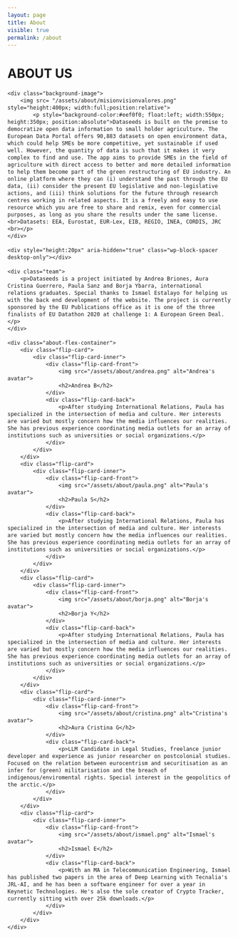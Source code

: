 ```yaml
---
layout: page
title: About
visible: true
permalink: /about
---
```


<div>
	<div class="centered-title">
		<h1>ABOUT US</h1>
	</div>

	<div class="background-image">
		<img src= "/assets/about/misionvisionvalores.png" style="height:400px; width:full;position:relative">
			<p style="background-color:#eef0f0; float:left; width:550px; height:350px; position:absolute">Dataseeds is built on the premise to democratize open data information to small holder agriculture. The European Data Portal offers 90,883 datasets on open environment data, which could help SMEs be more competitive, yet sustainable if used well. However, the quantity of data is such that it makes it very complex to find and use. The app aims to provide SMEs in the field of agriculture with direct access to better and more detailed information to help them become part of the green restructuring of EU industry. An online platform where they can (i) understand the past through the EU data, (ii) consider the present EU legislative and non-legislative actions, and (iii) think solutions for the future through research centres working in related aspects. It is a freely and easy to use resource which you are free to share and remix, even for commercial purposes, as long as you share the results under the same license. <br>Datasets: EEA, Eurostat, EUR-Lex, EIB, REGIO, INEA, CORDIS, JRC <br></p>
	</div>

	<div style="height:20px" aria-hidden="true" class="wp-block-spacer desktop-only"></div>

	<div class="team">
		<p>Dataseeds is a project initiated by Andrea Briones, Aura Cristina Guerrero, Paula Sanz and Borja Ybarra, international relations graduates. Special thanks to Ismael Estalayo for helping us with the back end development of the website. The project is currently sponsored by the EU Publications office as it is one of the three finalists of EU Datathon 2020 at challenge 1: A European Green Deal.</p>
	</div>

	<div class="about-flex-container">
		<div class="flip-card">
			<div class="flip-card-inner">
				<div class="flip-card-front">
					<img src="/assets/about/andrea.png" alt="Andrea's avatar">
					<h2>Andrea B</h2>
				</div>
				<div class="flip-card-back">
					<p>After studying International Relations, Paula has specialized in the intersection of media and culture. Her interests are varied but mostly concern how the media influences our realities. She has previous experience coordinating media outlets for an array of institutions such as universities or social organizations.</p>
				</div>
			</div>
		</div>
		<div class="flip-card">
			<div class="flip-card-inner">
				<div class="flip-card-front">
					<img src="/assets/about/paula.png" alt="Paula's avatar">
					<h2>Paula S</h2>
				</div>
				<div class="flip-card-back">
					<p>After studying International Relations, Paula has specialized in the intersection of media and culture. Her interests are varied but mostly concern how the media influences our realities. She has previous experience coordinating media outlets for an array of institutions such as universities or social organizations.</p>
				</div>
			</div>
		</div>
		<div class="flip-card">
			<div class="flip-card-inner">
				<div class="flip-card-front">
					<img src="/assets/about/borja.png" alt="Borja's avatar">
					<h2>Borja Y</h2>
				</div>
				<div class="flip-card-back">
					<p>After studying International Relations, Paula has specialized in the intersection of media and culture. Her interests are varied but mostly concern how the media influences our realities. She has previous experience coordinating media outlets for an array of institutions such as universities or social organizations.</p>
				</div>
			</div>
		</div>
		<div class="flip-card">
			<div class="flip-card-inner">
				<div class="flip-card-front">
					<img src="/assets/about/cristina.png" alt="Cristina's avatar">
					<h2>Aura Cristina G</h2>
				</div>
				<div class="flip-card-back">
					<p>LLM Candidate in Legal Studies, freelance junior developer and experience as junior researcher on postcolonial studies. Focused on the relation between eurocentrism and securitisation as an infer for (green) militarisation and the breach of indigenous/enviromental rights. Special interest in the geopolitics of the arctic.</p>
				</div>
			</div>
		</div>
		<div class="flip-card">
			<div class="flip-card-inner">
				<div class="flip-card-front">
					<img src="/assets/about/ismael.png" alt="Ismael's avatar">
					<h2>Ismael E</h2>
				</div>
				<div class="flip-card-back">
					<p>With an MA in Telecommunication Engineering, Ismael has published two papers in the area of Deep Learning with Tecnalia's JRL-AI, and he has been a software engineer for over a year in Keynetic Technologies. He's also the sole creator of Crypto Tracker, currently sitting with over 25k downloads.</p>
				</div>
			</div>
		</div>
	</div>
</div>
